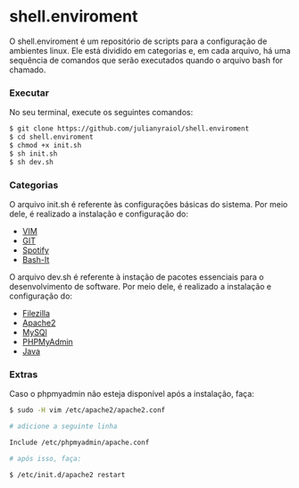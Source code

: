 # shell.enviroment

O shell.enviroment é um repositório de scripts para a configuração de ambientes linux.
Ele está dividido em categorias e, em cada arquivo, há uma sequência de comandos que serão executados quando o arquivo bash for chamado.

### Executar

No seu terminal, execute os seguintes comandos:

```bash
$ git clone https://github.com/julianyraiol/shell.enviroment
$ cd shell.enviroment
$ chmod +x init.sh
$ sh init.sh
$ sh dev.sh
```

### Categorias

O arquivo init.sh é referente às configurações básicas do sistema. Por meio dele, é realizado a instalação e configuração do:

- [VIM](https://www.vim.org/about.php)
- [GIT](https://git-scm.com/)
- [Spotify](https://www.spotify.com/br/)
- [Bash-It](https://github.com/Bash-it/bash-it)

O arquivo dev.sh é referente à instação de pacotes essenciais para o desenvolvimento de software. Por meio dele, é realizado a instalação e configuração do:

- [Filezilla](https://filezilla-project.org/)
- [Apache2](https://httpd.apache.org/)
- [MySQl](https://www.mysql.com/)
- [PHPMyAdmin](https://www.phpmyadmin.net/)
- [Java](https://www.java.com/pt_BR/download/)

### Extras

Caso o phpmyadmin não esteja disponível após a instalação, faça:

```bash
$ sudo -H vim /etc/apache2/apache2.conf

# adicione a seguinte linha

Include /etc/phpmyadmin/apache.conf

# após isso, faça:

$ /etc/init.d/apache2 restart

```

